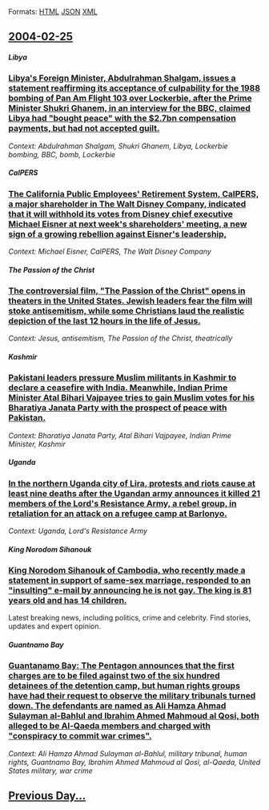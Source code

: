 
Formats: [HTML](2004/02/25/index.html)  [JSON](2004/02/25/index.json)  [XML](2004/02/25/index.xml)  

## [2004-02-25](/news/2004/02/25/index.md)

##### Libya
### [ Libya's Foreign Minister, Abdulrahman Shalgam, issues a statement reaffirming its acceptance of culpability for the 1988 bombing of Pan Am Flight 103 over Lockerbie, after the Prime Minister Shukri Ghanem, in an interview for the BBC, claimed Libya had "bought peace" with the $2.7bn compensation payments, but had not accepted guilt. ](/news/2004/02/25/libya-s-foreign-minister-abdulrahman-shalgam-issues-a-statement-reaffirming-its-acceptance-of-culpability-for-the-1988-bombing-of-pan-am.md)
_Context: Abdulrahman Shalgam, Shukri Ghanem, Libya, Lockerbie bombing, BBC, bomb, Lockerbie_

##### CalPERS
### [ The California Public Employees' Retirement System, CalPERS, a major shareholder in The Walt Disney Company, indicated that it will withhold its votes from Disney chief executive Michael Eisner at next week's shareholders' meeting, a new sign of a growing rebellion against Eisner's leadership, ](/news/2004/02/25/the-california-public-employees-retirement-system-calpers-a-major-shareholder-in-the-walt-disney-company-indicated-that-it-will-withhol.md)
_Context: Michael Eisner, CalPERS, The Walt Disney Company_

##### The Passion of the Christ
### [ The controversial film, "The Passion of the Christ" opens in theaters in the United States. Jewish leaders fear the film will stoke antisemitism, while some Christians laud the realistic depiction of the last 12 hours in the life of Jesus. ](/news/2004/02/25/the-controversial-film-the-passion-of-the-christ-opens-in-theaters-in-the-united-states-jewish-leaders-fear-the-film-will-stoke-antisem.md)
_Context: Jesus, antisemitism, The Passion of the Christ, theatrically_

##### Kashmir
### [ Pakistani leaders pressure Muslim militants in Kashmir to declare a ceasefire with India. Meanwhile, Indian Prime Minister Atal Bihari Vajpayee tries to gain Muslim votes for his Bharatiya Janata Party with the prospect of peace with Pakistan. ](/news/2004/02/25/pakistani-leaders-pressure-muslim-militants-in-kashmir-to-declare-a-ceasefire-with-india-meanwhile-indian-prime-minister-atal-bihari-vajp.md)
_Context: Bharatiya Janata Party, Atal Bihari Vajpayee, Indian Prime Minister, Kashmir_

##### Uganda
### [ In the northern Uganda city of Lira, protests and riots cause at least nine deaths after the Ugandan army announces it killed 21 members of the Lord's Resistance Army, a rebel group, in retaliation for an attack on a refugee camp at Barlonyo. ](/news/2004/02/25/in-the-northern-uganda-city-of-lira-protests-and-riots-cause-at-least-nine-deaths-after-the-ugandan-army-announces-it-killed-21-members-of.md)
_Context: Uganda, Lord's Resistance Army_

##### King Norodom Sihanouk
### [ King Norodom Sihanouk of Cambodia, who recently made a statement in support of same-sex marriage, responded to an "insulting" e-mail by announcing he is not gay. The king is 81 years old and has 14 children. ](/news/2004/02/25/king-norodom-sihanouk-of-cambodia-who-recently-made-a-statement-in-support-of-same-sex-marriage-responded-to-an-insulting-e-mail-by-ann.md)
Latest breaking news, including politics, crime and celebrity. Find stories, updates and expert opinion.

##### Guantnamo Bay
### [ Guantanamo Bay: The Pentagon announces that the first charges are to be filed against two of the six hundred detainees of the detention camp, but human rights groups have had their request to observe the military tribunals turned down. The defendants are named as Ali Hamza Ahmad Sulayman al-Bahlul and Ibrahim Ahmed Mahmoud al Qosi, both alleged to be Al-Qaeda members and charged with "conspiracy to commit war crimes". ](/news/2004/02/25/guantanamo-bay-the-pentagon-announces-that-the-first-charges-are-to-be-filed-against-two-of-the-six-hundred-detainees-of-the-detention-cam.md)
_Context: Ali Hamza Ahmad Sulayman al-Bahlul, military tribunal, human rights, Guantnamo Bay, Ibrahim Ahmed Mahmoud al Qosi, al-Qaeda, United States military, war crime_

## [Previous Day...](/news/2004/02/24/index.md)

